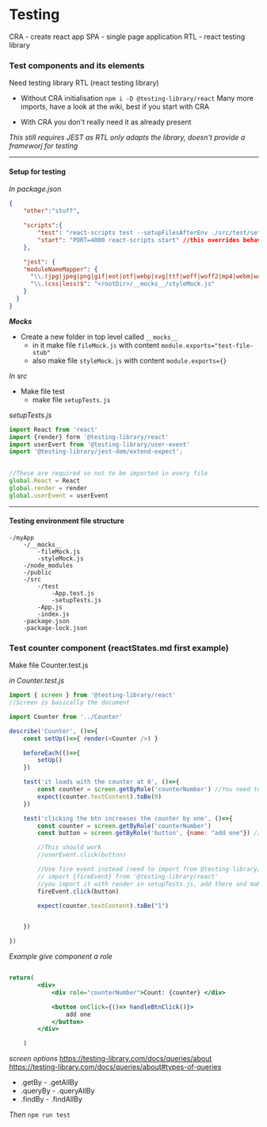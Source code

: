 # Testing

CRA - create react app
SPA - single page application
RTL - react testing library



### Test components and its elements

Need testing library RTL (react testing library)

- Without CRA initialisation
`npm i -D @testing-library/react`
Many more imports, have a look at the wiki, best if you start with CRA

- With CRA you don't really need it as already present

*This still requires JEST as RTL only adapts the library, doesn't provide a frameworj for testing*

---

#### Setup for testing

*In package.json*

```json
{
	"other":"stuff",

	"scripts":{
		"test": "react-scripts test --setupFilesAfterEnv ./src/test/setupTests.js",
		"start": "PORT=4000 react-scripts start" //this overrides behaviour and starts server in port 4000 instead of 3000
	},

	"jest": {
    "moduleNameMapper": {
      "\\.(jpg|jpeg|png|gif|eot|otf|webp|svg|ttf|woff|woff2|mp4|webm|wav|mp3|m4a|aac|oga)$": "<rootDir>/__mocks__/fileMock.js",
      "\\.(css|less)$": "<rootDir>/__mocks__/styleMock.js"
    }
  }
}
```


*__Mocks__*
- Create a new folder in top level called `__mocks__`
	+ in it make file `fileMock.js` with content `module.exports="test-file-stub"`
	+ also make file `styleMock.js` with content `module.exports={}`

*In src*

- Make file test
	+ make file `setupTests.js`

*setupTests.js*
```js
import React from 'react'
import {render} form '@testing-library/react'
import userEvert from '@testing-library/user-event'
import '@testing-library/jest-dom/extend-expect';
 

//These are required so not to be imported in every file
global.React = React
global.render = render
global.userEvent = userEvent


```


---


#### Testing environment file structure

```
-/myApp
    -/__mocks__
        -fileMock.js
        -styleMock.js
    -/node_modules
    -/public
    -/src
        -/test
            -App.test.js
            -setupTests.js
        -App.js
        -index.js
    -package.json
    -package-lock.json

```


### Test counter component (reactStates.md first example)
Make file Counter.test.js

*in Counter.test.js*
```js
import { screen } from '@testing-library/react'
//Screen is basically the document

import Counter from '../Counter'

describe('Counter', ()=>{
	const setUp()=>{ render(<Counter />) }

	beforeEach(()=>{
		setUp()
	})

	test('it loads with the counter at 0', ()=>{
		const counter = screen.getByRole('counterNumber') //You need to add role attribute in component elements to be able to target them
		expect(counter.textContent).toBe(0)
	})

	test('clicking the btn increases the counter by one', ()=>{
		const counter = screen.getByRole('counterNumber')
		const button = screen.getByRole('button', {name: "add one"}) // all buttons have by default role button, the name is determined by the text content, in this case add one

		//This should work
		//userEvent.click(button)

		//Use fire event instead (need to import from @testing-library/react)
		// import {fireEvent} from '@testing-library/react'
		//you import it with render in setupTests.js, add there and make global
		fireEvent.click(button)

		expect(counter.textContent).toBe("1")


	})

})

```


*Example give component a role*
```jsx

return(
		<div>
			<div role="counterNumber">Count: {counter} </div>

			<button onClick={()=> handleBtnClick()}>
				add one
			</button>
		</div>

	)

```


*screen options*
https://testing-library.com/docs/queries/about
https://testing-library.com/docs/queries/about#types-of-queries
- .getBy - .getAllBy
- .queryBy - .queryAllBy
- .findBy - .findAllBy 



*Then*
`npm run test`















